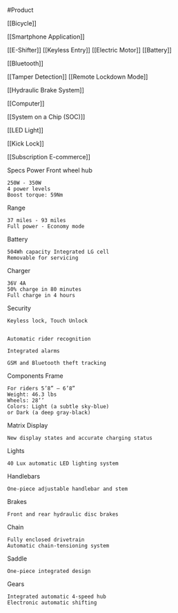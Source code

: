 #Product



[[Bicycle]]

[[Smartphone Application]]

[[E-Shifter]]
[[Keyless Entry]]
[[Electric Motor]]
[[Battery]]

[[Bluetooth]]

[[Tamper Detection]]
[[Remote Lockdown Mode]]

[[Hydraulic Brake System]]

[[Computer]]

[[System on a Chip (SOC)]]

[[LED Light]]

[[Kick Lock]]

[[Subscription E-commerce]]




Specs
Power
Front wheel hub

    250W - 350W
    4 power levels
    Boost torque: 59Nm

Range

    37 miles - 93 miles
    Full power - Economy mode

Battery

    504Wh capacity Integrated LG cell
    Removable for servicing

Charger

    36V 4A
    50% charge in 80 minutes
    Full charge in 4 hours

Security

    Keyless lock, Touch Unlock
     

    Automatic rider recognition

    Integrated alarms

    GSM and Bluetooth theft tracking

Components
Frame

    For riders 5’8” – 6’8”
    Weight: 46.3 lbs
    Wheels: 28’’
    Colors: Light (a subtle sky-blue) 
    or Dark (a deep gray-black)

Matrix Display

    New display states and accurate charging status

Lights

    40 Lux automatic LED lighting system

Handlebars

    One-piece adjustable handlebar and stem

Brakes

    Front and rear hydraulic disc brakes

Chain

    Fully enclosed drivetrain
    Automatic chain-tensioning system

Saddle

    One-piece integrated design

Gears

    Integrated automatic 4-speed hub
    Electronic automatic shifting

